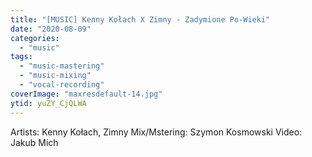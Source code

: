 ```yaml
---
title: "[MUSIC] Kenny Kołach X Zimny - Zadymione Po-Wieki"
date: "2020-08-09"
categories:
  - "music"
tags:
  - "music-mastering"
  - "music-mixing"
  - "vocal-recording"
coverImage: "maxresdefault-14.jpg"
ytid: yuZY_CjQLWA
---
```


Artists: Kenny Kołach, Zimny
Mix/Mstering: Szymon Kosmowski
Video: Jakub Mich
